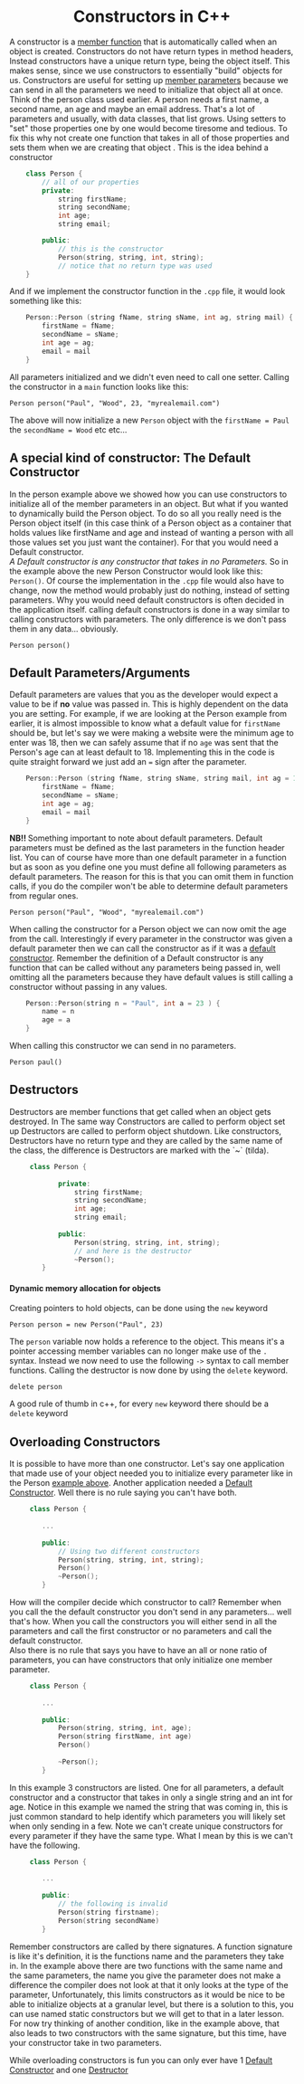 <div align="center"><h1> Constructors in C++ </h1></div> 

A constructor is a [member function](https://gitlab.com/Paul_Wood_96/tutoring/-/blob/master/COS110/notes/introduction_to_classes.md#member-functions) 
that is automatically called when an object is created. Constructors do not have 
return types in method headers, Instead constructors have a unique return type, 
being the object itself. This makes sense, 
since we use constructors to essentially \"build\" objects for us. Constructors 
are useful for setting up [member parameters](https://gitlab.com/Paul_Wood_96/tutoring/-/blob/master/COS110/notes/introduction_to_classes.md#attributes-or-member-variables)
because we can send in all the parameters we need to initialize that object 
all at once. <br />
Think of the person class used earlier. A person needs a first name, a second name, an 
age and maybe an email address. That's a lot of parameters and usually, with data 
classes, that list grows. Using setters to \"set\" those properties one by one 
would become tiresome and tedious. To fix this why not create one function 
that takes in all of those properties and sets them when we are creating that object . 
This is the idea behind a constructor

```c++ 
    class Person {
        // all of our properties
        private:
            string firstName;
            string secondName;
            int age; 
            string email;

        public:
            // this is the constructor 
            Person(string, string, int, string);
            // notice that no return type was used
    }
```

And if we implement the constructor function in the `.cpp` file, it would look something 
like this: 

```c++ 
    Person::Person (string fName, string sName, int ag, string mail) {
        firstName = fName;
        secondName = sName;
        int age = ag;
        email = mail
    }
```

All parameters initialized and we didn't even need to call one setter. Calling the 
constructor in a `main` function looks like this: 

```Person person("Paul", "Wood", 23, "myrealemail.com")```

The above will now initialize a new `Person` object with the `firstName = Paul` the 
`secondName = Wood` etc etc...  

<h2>A special kind of constructor: The Default Constructor</h2>

In the person example above we showed how you can use constructors to initialize all 
of the member parameters in an object. But what if you wanted to dynamically build 
the Person object. To do so all you really need is the Person object itself (in this 
case think of a Person object as a container that holds values like firstName and age 
and instead of wanting a person with all those values set you just want the container). 
For that you would need a Default constructor. <br />
<i> A Default constructor is any constructor that takes in no Parameters.</i> So 
in the example above the new Person Constructor would look like this: 
`Person()`. Of course the implementation in the `.cpp` file would also have to 
change, now the method would probably just do nothing, instead of setting parameters.
Why you would need default constructors is often decided in the application itself. 
calling default constructors is done in a way similar to calling constructors with 
parameters. The only difference is we don't pass them in any data... obviously.

```Person person()```

<h2>Default Parameters/Arguments</h2>

Default parameters are values that you as the developer would expect a value 
to be if <b>no</b> value was passed in. This is highly dependent on the data you are 
setting. For example, if we are looking at the Person example from earlier,
it is almost impossible to know what a default value for `firstName` should be,
but let's say we were making a website were the minimum age to enter was 18, 
then we can safely assume that if no `age` was sent that the Person's age can 
at least default to 18. Implementing this in the code is quite straight forward 
we just add an `=` sign after the parameter. 

```c++ 
    Person::Person (string fName, string sName, string mail, int ag = 18,) {
        firstName = fName;
        secondName = sName;
        int age = ag;
        email = mail
    }
```

<b> NB!! </b> Something important to note about default parameters. Default parameters must be 
defined as the last parameters in the function header list. You can of course 
have more than one default parameter in a function but as soon as you define one 
you must define all following parameters as default parameters. The reason for this 
is that you can omit them in function calls, if you do the compiler won't be able to determine 
default parameters from regular ones. 

```Person person("Paul", "Wood", "myrealemail.com")```   

When calling the constructor for a Person object we can now omit the age from 
the call. 
Interestingly if every parameter in the constructor was given a default parameter 
then we can call the constructor as if it was a [default constructor](https://gitlab.com/Paul_Wood_96/tutoring/-/blob/master/COS110/notes/constructors.md#a-special-kind-of-constructor-the-default-constructor). 
Remember the definition of a Default constructor is any function that can be called 
without any parameters being passed in, well omitting all the parameters because 
they have default values is still calling a constructor without passing in any 
values. 

```c++
    Person::Person(string n = "Paul", int a = 23 ) { 
        name = n
        age = a
    }
```

When calling this constructor we can send in no parameters. 

```Person paul() ```

<h2>Destructors</h2>
Destructors are member functions that get called when an object gets destroyed. In 
The same way Constructors are called to perform object set up Destructors are called
to perform object shutdown. Like constructors, Destructors have no return type and 
they are called by the same name of the class, the difference is Destructors are 
marked with the `~` (tilda).

```c++
     class Person {
           
            private:
                string firstName;
                string secondName;
                int age; 
                string email;
    
            public:
                Person(string, string, int, string);
                // and here is the destructor
                ~Person();
        }
```
<h4>Dynamic memory allocation for objects</h4>

Creating pointers to hold objects, can be done using the `new` keyword 

```Person person = new Person("Paul", 23)```

The `person` variable now holds a reference to the object. This means it's a pointer 
accessing member variables can no longer make use of the `.` syntax. Instead 
we now need to use the following `->` syntax to call member functions. Calling the 
destructor is now done by using the `delete` keyword. 

```delete person```

A good rule of thumb in c++, for every `new` keyword there should be a `delete` keyword

<h2>Overloading Constructors</h2>

It is possible to have more than one constructor. Let's say one application that made use
of your object needed you to initialize every parameter like in the Person [example above](https://gitlab.com/Paul_Wood_96/tutoring/-/blob/master/COS110/notes/constructors.md#constructors-in-c).
Another application needed a [Default Constructor](https://gitlab.com/Paul_Wood_96/tutoring/-/blob/master/COS110/notes/constructors.md#a-special-kind-of-constructor-the-default-constructor).
Well there is no rule saying you can't have both. 

```c++
     class Person {
           
        ...
    
        public:
            // Using two different constructors
            Person(string, string, int, string);
            Person()
            ~Person();
        }
```

How will the compiler decide which constructor to call? Remember when you call the the 
default constructor you don't send in any parameters... well that's how. When you call 
the constructors you will either send in all the parameters and call the first 
constructor or no parameters and call the default constructor. <br />
Also there is no rule that says you have to have an all or none ratio of parameters, you
can have constructors that only initialize one member parameter. 
 
 ```c++
      class Person {
            
         ...
     
         public:
             Person(string, string, int, age);
             Person(string firstName, int age)             
             Person()
            
             ~Person();
         }
 ```

In this example 3 constructors are listed. One for all parameters, a default constructor 
and a constructor that takes in only a single string and an int for age. Notice 
in this example we named the string that was coming in, this is just common standard 
to help identify which parameters you will likely set when only sending in a few. 
Note we can't create unique constructors for every parameter if they have the same 
type. What I mean by this is we can't have the following. 

 ```c++
      class Person {
            
         ...
     
         public:
             // the following is invalid
             Person(string firstname);
             Person(string secondName)
         }
 ```

Remember constructors are called by there signatures. A function signature is like 
it's definition, it is the functions name and the parameters they take in. In the 
example above there are two functions with the same name and the same parameters,
the name you give the parameter does not make a difference the compiler does not look 
at that it only looks at the type of the parameter, Unfortunately, this limits 
constructors as it would be nice to be able to initialize objects at a granular 
level, but there is a solution to this, you can use named static constructors but we will 
get to that in a later lesson. For now try thinking of another condition, like in the 
example above, that also leads to two constructors with the same signature, but this time, 
have your constructor take in two parameters.  <br />

While overloading constructors is fun you can only ever have 1 [Default Constructor](https://gitlab.com/Paul_Wood_96/tutoring/-/blob/master/COS110/notes/constructors.md#a-special-kind-of-constructor-the-default-constructor) and 
one [Destructor](https://gitlab.com/Paul_Wood_96/tutoring/-/blob/master/COS110/notes/constructors.md#destructors)